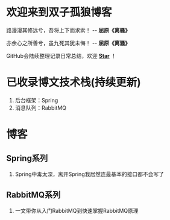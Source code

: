 # 欢迎来到双子孤狼博客

路漫漫其修远兮，吾将上下而求索！  -- **屈原《离骚》**

亦余心之所善兮，虽九死其犹未悔！  -- **屈原《离骚》**

GitHub会陆续整理记录日常总结，欢迎 [**Star**](https://github.com/zhouwenxing/zhouwenxing.github.io) ！

# 已收录博文技术栈(持续更新)
1. 后台框架：Spring
2. 消息队列：RabbitMQ

# 博客
## Spring系列
1. Spring中毒太深，离开Spring我居然连最基本的接口都不会写了

## RabbitMQ系列
1. 一文带你从入门RabbitMQ到快速掌握RabbitMQ原理
